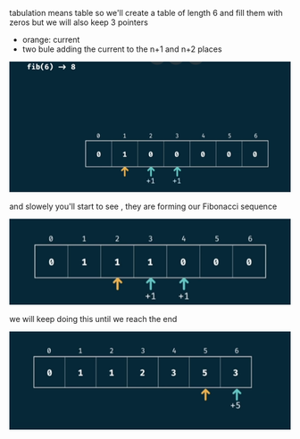 tabulation means table so we'll create a table of length 6 and fill them with zeros 
but we will also keep 3 pointers 
* orange: current
* two bule adding the current to the n+1 and n+2 places

![](/images/image_2025-02-09_163318170.png)

and slowely you'll start to see , they are forming our Fibonacci sequence 

![](/images/image_2025-02-09_163439467.png)

we will keep doing this until we reach the end 

![](/images/image_2025-02-09_163554148.png)
